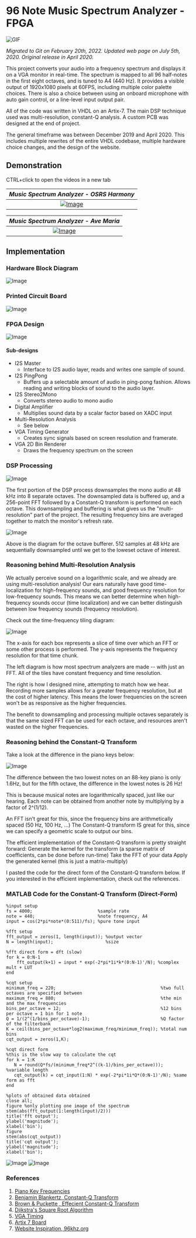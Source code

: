 # 96 Note Music Spectrum Analyzer - FPGA

![GIF](/doc/msa_front.gif)

*Migrated to Git on February 20th, 2022. Updated web page on July 5th, 2020. Original release in
April 2020.*

This project converts your audio into a frequency spectrum and displays it on a VGA monitor in
real-time. The spectrum is mapped to all 96 half-notes in the first eight octaves, and is tuned to
A4 (440 Hz). It provides a visible output of 1920x1080 pixels at 60FPS, including multiple color
palette choices. There is also a choice between using an onboard microphone with auto gain control,
or a line-level input output pair.

All of the code was written in VHDL on an Artix-7. The main DSP technique used was multi-resolution,
constant-Q analysis. A custom PCB was designed at the end of project.

The general timeframe was between December 2019 and April 2020. This includes multiple rewrites of
the entire VHDL codebase, multiple hardware choice changes, and the design of the website.

## Demonstration
CTRL+click to open the videos in a new tab

| *Music Spectrum Analyzer - OSRS Harmony* |
|:--:|
| [![Image](/doc/vid01_tb.png)](https://youtu.be/-Q9aSZRLyek) |

| *Music Spectrum Analyzer - Ave Maria* |
|:--:|
| [![Image](/doc/vid02_tb.png)](https://youtu.be/-Q9aSZRLyek) |

## Implementation
### Hardware Block Diagram

![Image](/doc/msa_block_diagram.png)

### Printed Circuit Board

![Image](/doc/msa_board_pic2.jpg)

### FPGA Design

![Image](/doc/msa_fpga_design.png)

#### Sub-designs
- I2S Master
    - Interface to I2S audio layer, reads and writes one sample of sound.
- I2S PingPong
    - Buffers up a selectable amount of audio in ping-pong fashion. Allows reading and writing
      blocks of sound to the audio layer.
- I2S Stereo2Mono
    - Converts stereo audio to mono audio
- Digital Amplifier
    - Multiplies sound data by a scalar factor based on XADC input
- Multi-Resolution Analysis
    - See below
- VGA Timing Generator
    - Creates sync signals based on screen resolution and framerate.
- VGA 2D Bin Renderer
    - Draws the frequency spectrum on the screen

### DSP Processing

![Image](/doc/msa_dsp.png)

The first portion of the DSP process downsamples the mono audio at 48 kHz into 8 separate octaves.
The downsampled data is buffered up, and a 256-point FFT followed by a Constant-Q transform is
performed on each octave. This downsampling and buffering is what gives us the "multi-resolution"
part of the project. The resulting frequency bins are averaged together to match the monitor's
refresh rate.

![Image](/doc/msa_bufferer.png)

Above is the diagram for the octave bufferer. 512 samples at 48 kHz are sequentially downsampled
until we get to the loweset octave of interest.

### Reasoning behind Multi-Resolution Analysis

We actually perceive sound on a logarithmic scale, and we already are using multi-resolution
analysis! Our ears naturally have good time-localization for high-frequency sounds, and good frequency
resolution for low-frequency sounds. This means we can better determine when high-frequency sounds 
occur (time localization) and we can better distinguish between low frequency sounds (frequency resolution).

Check out the time-frequency tiling diagram:

![Image](/doc/msa_tiling.png)

The x-axis for each box represents a slice of time over which an FFT or some other process is
performed. The y-axis represents the frequency resolution for that time chunk.

The left diagram is how most spectrum analyzers are made -- with just an FFT. All of the tiles have
constant frequency and time resolution. 

The right is how I designed mine, attempting to match how we hear. Recording more samples allows for
a greater frequency resolution, but at the cost of higher latency. This means the lower frequencies
on the screen won't be as responsive as the higher frequencies.

The benefit to downsampling and processing multiple octaves separately is that the same sized FFT
can be used for each octave, and resources aren't wasted on the higher frequencies.

### Reasoning behind the Constant-Q Transform

Take a look at the difference in the piano keys below:

![Image](/doc/ms_piano_keys.png)

The difference between the two lowest notes on an 88-key piano is only 1.6Hz, but for the fifth
octave, the difference in the lowest notes is 26 Hz!

This is because musical notes are logarithmically spaced, just like our hearing.
Each note can be obtained from another note by multiplying by a factor of 2^(1/12).

An FFT isn't great for this, since the frequency bins are arithmetically spaced (50 Hz, 100 Hz, ...)
The Constant-Q transform IS great for this, since we can specify a geometric scale to output our
bins.

The efficient implementation of the Constant-Q transform is pretty straight forward:
Generate the kernel for the transform (a sparse matrix of    coefficients, can be done before
run-time)
Take the FFT of your data 
Apply the generated kernel (this is just a matrix-multiply)

I pasted the code for the direct form of the Constant-Q transform below. If you interested in the
efficient implementation, check out the references.

### MATLAB Code for the Constant-Q Transform (Direct-Form)
```
%input setup
fs = 4000;                         %sample rate
note = 440;                        %note frequency, A4
input = cos(2*pi*note*(0:511)/fs); %pure tone input

%fft setup
fft_output = zeros(1, length(input)); %output vector
N = length(input);                    %size

%fft direct form = dft (slow)
for k = 0:N-1
    fft_output(k+1) = input * exp(-2*pi*1i*k*(0:N-1)'/N); %complex mult + LUT
end

%cqt setup
minimum_freq = 220;                                        %two full octaves are specified between
maximum_freq = 880;                                        %the min and the max frequencies
bins_per_octave = 12;                                      %12 bins per octave = 1 bin for 1 note
Q = 1/(2^(1/bins_per_octave)-1);                           %Q factor of the filterbank
K = ceil(bins_per_octave*log2(maximum_freq/minimum_freq)); %total num bins
cqt_output = zeros(1,K);

%cqt direct form
%this is the slow way to calculate the cqt
for k = 1:K
   N = round(Q*fs/(minimum_freq*2^((k-1)/bins_per_octave)));    %variable length
   cqt_output(k) = cqt_input(1:N) * exp(-2*pi*1i*Q*(0:N-1)'/N); %same form as fft
end

%plots of obtained data obtained
close all;
figure %only plotting one image of the spectrum
stem(abs(fft_output(1:length(input)/2)))
title('fft output');
ylabel('magnitude');
xlabel('bin');
figure
stem(abs(cqt_output))
title('cqt output');
ylabel('magnitude');
xlabel('bin');
```
![Image](/doc/FFTvsCQTexample_01.png)
![Image](/doc/FFTvsCQTexample_02.png)

### References
1. [Piano Key Frequencies](https://en.wikipedia.org/wiki/Piano_key_frequencies)
2. [Benjamin Blankertz, Constant-Q Transform](http://doc.ml.tu-berlin.de/bbci/material/publications/Bla_constQ.pdf)
3. [Brown & Puckette , Effecient Constant-Q Transform](http://academics.wellesley.edu/Physics/brown/pubs/effalgV92P2698-P2701.pdf)
4. [Djikstra's Square Root Algorithm](http://lib.tkk.fi/Diss/2005/isbn9512275279/article3.pdf)
5. [VGA Timing](https://projectf.io/posts/video-timings-vga-720p-1080p/)
6. [Artix 7 Board](https://digilent.com/shop/cmod-a7-breadboardable-artix-7-fpga-module/)
7. [Website Inspiration, 96khz.org](http://www.96khz.org/projects.htm)
